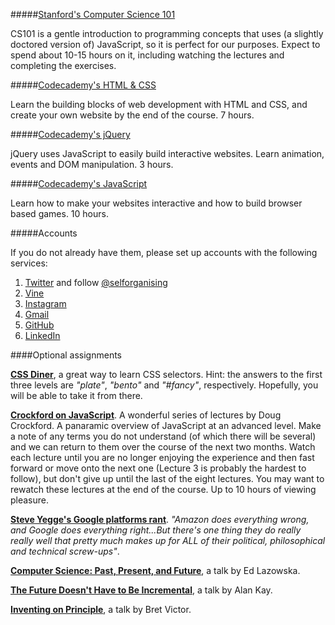 #####[Stanford's Computer Science 101](https://www.coursera.org/course/cs101)

CS101 is a gentle introduction to programming concepts that uses (a slightly doctored version of) JavaScript, so it is perfect for our purposes. Expect to spend about 10-15 hours on it, including watching the lectures and completing the exercises.

#####[Codecademy's HTML & CSS](http://www.codecademy.com/tracks/web)

Learn the building blocks of web development with HTML and CSS, and create your own website by the end of the course. 7 hours.

#####[Codecademy's jQuery](http://www.codecademy.com/tracks/jquery)

jQuery uses JavaScript to easily build interactive websites. Learn animation, events and DOM manipulation. 3 hours.

#####[Codecademy's JavaScript](http://www.codecademy.com/tracks/javascript)

Learn how to make your websites interactive and how to build browser based games. 10 hours.

#####Accounts

If you do not already have them, please set up accounts with the following services:

1. [Twitter](https://twitter.com/) and follow [@selforganising](https://twitter.com/selforganising)
1. [Vine](https://vine.co/)
1. [Instagram](http://instagram.com/)
1. [Gmail](https://plus.google.com/)
1. [GitHub](https://github.com/)
1. [LinkedIn](https://www.linkedin.com)

####Optional assignments

[**CSS Diner**](http://flukeout.github.io/#), a great way to learn CSS selectors. Hint: the answers to the first three levels are *"plate"*, *"bento"* and *"#fancy"*, respectively. Hopefully, you will be able to take it from there. 

[**Crockford on JavaScript**](https://www.youtube.com/watch?v=JxAXlJEmNMg&list=PL7664379246A246CB). A wonderful series of lectures by Doug Crockford. A panaramic overview of JavaScript at an advanced level. Make a note of any terms you do not understand (of which there will be several) and we can return to them over the course of the next two months. Watch each lecture until you are no longer enjoying the experience and then fast forward or move onto the next one (Lecture 3 is probably the hardest to follow), but don't give up until the last of the eight lectures. You may want to rewatch these lectures at the end of the course. Up to 10 hours of viewing pleasure.

[**Steve Yegge's Google platforms rant**](https://plus.google.com/+RipRowan/posts/eVeouesvaVX). *"Amazon does everything wrong, and Google does everything right...But there's one thing they do really really well that pretty much makes up for ALL of their political, philosophical and technical screw-ups"*.

[**Computer Science: Past, Present, and Future**](http://youtu.be/5Tk09c0FQ3M), a talk by Ed Lazowska.

[**The Future Doesn't Have to Be Incremental**](http://youtu.be/gTAghAJcO1o), a talk by Alan Kay.

[**Inventing on Principle**](http://vimeo.com/36579366), a talk by Bret Victor.

